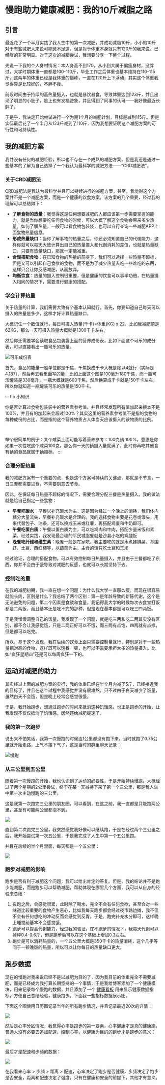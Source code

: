 # 慢跑助力健康减肥：我的10斤减脂之路

## 引言

最近花了一个半月实践了我人生中的第一次减肥，并成功减脂10斤，小小的10斤对于有些减肥人来说可能微不足道，但是对于体重本身就只有120斤的我来说，已经瘦的非常明显。对于这次的减脂尝试，我想要分享一下整个过程。

先说一下我的个人身材情况：本人身高不到170，从小到大属于偏瘦身材，没胖过，大学时期体重一直都是100-110斤，毕业工作之后体重也基本维持在110-115斤，这两年的体重已经是我体重的巅峰，一直在120斤上下浮动，其实这个体重我觉得算是比较好的，不胖不瘦。

前段时间由于持续的高热量摄入，也就是暴饮暴食，导致体重达到123斤，并且出现了明显的小肚子，脸上也有发福迹象，并且得到了同事的认可——我好像最近长胖了。

于是乎，我决定开始尝试进行一个为期1个月的减肥计划，目标是减到115斤。但是实际最后花了一个半月从123斤减到了110斤，因为我想要证明这个减肥方案的可行性和可持续性。

## 我的减肥方案

我并没有任何的减肥经验，所以也不存在一个成熟的减肥方案，但是我还是通过一些基本的了解为自己选择了一个我认为最科学的减肥方法——“CRD减肥法”。

### 关于CRD减肥法

CRD减肥法是我认为最科学并且可以持续进行的减肥方案，甚至，我觉得这个方案并不是一个减肥方案，而是一个健康的饮食方案，该方案的几个重要，经过我的理解可以总结如下：

- **了解食物的热量**：我觉得这是任何想要减肥的人都应该第一步需要掌握的能力，就是当你想要吃任何食物的时候，可以大概了解这个食物会带来多少热量，如何了解热量，一般可以看食物包装袋，也可以自行查询一些减肥APP上面食物热量信息。
- **形成热量缺口**：当你了解事物的热量之后，你还必须知道自己的代谢能力，这样你就可以每天大致计算出自己的热量摄入和代谢消耗的差值，也就是热量缺口，只要有热量缺口，那就一定能减重。
- **合理搭配食物**：在已知食物的热量的前提下，我们可以选择一些热量不超标，但是又可以引起自己食欲的食物，而不是为了减少热量去吃一些难吃的东西，这样只会让你反感减肥，从而放弃。
- **均衡饮食**：热量的摄入控制很重要，但是健康的饮食可以事半功倍，在热量摄入相同的情况下，需要进行健康的搭配。

### 学会计算热量

关于热量的计算，我们需要大致有个基本认知就行，首先，你要知道自己每天可以摄入的热量是多少，这样才好计算热量缺口。

大概记住一个数值就行，每日可摄入热量(千卡)=体重(KG) x 22，比如我减肥前是62KG，那么一天可摄入热量大概就是1300千卡左右。

然后你还需要学会读取食品包装袋上面的营养成份表，比如下面这个可乐的成分表，可以直接看出一瓶可乐的热量。

![可乐成份表](https://cdn.jsdelivr.net/gh/Hopetree/blog-img@main/2024/202410181458726.png)

首先，食品的能量一般单位都是千焦，千焦换成千卡大概是除以4就行（实际是4.187），然后再去看里面写的量，比如上面这个图是100毫升180千焦，而一瓶可乐罐装是330毫升，一瓶大概就是600千焦，然后换算成千卡就是150千卡左右，所以你就知道一瓶罐装可乐的热量是150千卡。

::: tip 小知识

你是否计算过食物包装袋中的营养素参考值，并且经常发现所有值加起来根本不是100%，并且有的加起来会超过100%？其实这里的营养素参考值不是指的食物的每种成份的占比，而是指的这个营养物质占人体当天应该摄入的该物质的比例。

<br/>

举个很简单的例子：某个咸菜上面可能写着营养参考：100克钠 100%，意思是你如果一次性吃这个咸菜100克，那么你一天的钠摄入量就满了，此时你再吃其他含有钠的食品就属于钠超标。
:::

### 合理分配热量

我的减肥方案有一个重要的点，也是这个方案可持续的关键点，那就是不节食，一日三餐都需要进食，不需要刻意去节食。

因此，在保证每日热量不超标的情况下，需要合理分配三餐是热量摄入。我的做法就是给自己指定一些食物：

- **早餐吃碳水**：早餐以补充碳水为主，这是因为经过一个晚上的消耗，我们体内糖分大量流失，早餐补充碳水是合理的。我的选择食物主要是花卷或馒头，用来代替包子、油条，还可以换成玉米或红薯，再搭配鸡蛋和牛奶即可。
- **午餐吃蛋白质**：午餐以蛋白质为主，可以吃鸡肉和牛肉，搭配少量米饭和素菜，经过实践，我发现最合理的平民减脂餐就是沙县小吃的鸡腿饭
- **晚餐吃纤维和维生素**：晚餐一般是在家吃，我主要吃的就是水煮娃娃菜、基围虾、土豆、西红柿等，以蔬菜为主，主食的话只吃土豆和玉米

经过验证，合理的搭配食物，可以有效控制每日热量摄入，并且由于三餐都吃了东西，你并不会由于饿导致对减肥的反感，也就可以长期坚持下去。

### 控制吃的量

在我的减肥初期，我一直在想一个问题：为什么我大学一直那么瘦，而现在很容易就能长肉，区别是什么？我总结了两个区别：第一是年龄导致的新陈代谢，这个是无法避免的问题，第二个因素是食欲和食量，我记得我大学的时候每次去食堂打饭都是二两饭，而且基本还是吃不完的那种，但是现在基本都是可以吃三四两饭。

于是我慢慢调整自己的饭量，我发现了一个问题，就是吃三两和吃二两其实没有区别，都不会让我感觉饿，只是二两正好可以不饿，而三两有点饱，四两就有点撑，但是都可以吃完。

所以，基于这个发现，我在后续的饮食上面只需要控制量就行，特别是对于一些热量相对高的食物，这样既可以饱餐一顿，也可以不需要承担太多的热量摄入。比如“疯狂星期四”还是可以每周疯狂一下的。


## 运动对减肥的助力

其实经过上面的减肥方案的实行，我的体重已经在半个月内减了5斤，已经接近我的目标了，并且在这个过程中我感觉并没有很难熬，只不过由于白天减少了饭量，虽然白天不会饿，但是晚上经常会感觉很饿。

于是，我开始跑步，想通过跑步的时间来抵消这种饥饿感，也正是跑步的开始，让我发现不仅仅抵消了饥饿感，居然还给减肥提速了。

### 我的第一次跑步

说出来不怕笑话，我第一次慢跑的时候连1公里都没有跑下来，当时就跑了0.75公里就开始走路，上气不接下气了，这是当时的群里聊天记录：

![慢跑](https://cdn.jsdelivr.net/gh/Hopetree/blog-img@main/2024/202410181534807.png)

### 从三公里到五公里

随着第一次慢跑的开始，我也认识到了运动的必要性，于是开始持续慢跑，大概经过了两个星期的2公里尝试，终于在某一天减持下来了第一个三公里，那是我人生中第一次主动慢跑的三公里。

这是我第一次跑完三公里的朋友圈，可以看到，在这之前，我一直都是只能跑两公里，甚至有可能两公里都泡不到。

![](https://cdn.jsdelivr.net/gh/Hopetree/blog-img@main/2024/202410181540274.png)

直到第二次跑完三公里，我突然感觉我好像可以继续跑，于是在经过两个三公里之后，我开始尝试第一次五公里，于是我完成了人生中第一个五公里跑。

并且在后续的半个月里面，每天都是一个五公里：

![](https://cdn.jsdelivr.net/gh/Hopetree/blog-img@main/2024/202410181544454.png)

### 跑步对减肥的影响

跑步是否有利于减肥这个问题，我可以给出肯定的答复。但是，我的结论并不是跑步能减肥，而是跑步可以帮助减肥，帮助体现在哪里几个方面，我可以从自身的经验来总结：

1. 夜跑之后，会感觉很累，此时除了喝水，完全不会有任何食欲，甚至会对一些味道比较重要的食物产生恶心，比如我每天跑步都会经过夜市路边摊，我不但不会有任何想吃的冲动反而会感觉到反胃。于是，跑完补充水分即可，这样晚上睡觉前基本不会感觉饿。
2. 跑步可以提高代谢能力，经过我的验证，在不跑步的情况下，我每天代谢可以掉秤0.4-0.6斤，但是跑步后可以在这个基础上增加0.3左右。
3. 跑步是可以消耗热量的，一个五公里大概是350千卡的热量消耗，这个几乎等同于一顿晚饭的热量，所以可以让你每日的热量缺口更大。


## 跑步数据

现在的慢跑对我来说已经不是以减肥为目的了，因为我目前的体重完全不需要减肥，而是已经成为我打算长期坚持的一个事情，于是我给博客添加了一个健康模块，用来记录每个慢跑的数据，并且添加了一个 [健康看板](https://tendcode.com/health/ "健康模块") 用来显示健康数据指标，方便自己总结经验，健康跑步。下面我一些指标数据展示图。

下面这个图使用日历图记录当年的所有跑步情况，并且记录最近20次的详情：

![](https://cdn.jsdelivr.net/gh/Hopetree/blog-img@main/2024/202410151720426.webp)

然后是心率分区情况，我觉得心率是跑步的第一要素，心率健康才是真的健康跑，普通人没有必要去追加配速，控制心率，以健康为目的的跑步才是跑步的意义：

![](https://cdn.jsdelivr.net/gh/Hopetree/blog-img@main/2024/202410151720427.webp)

最后才是配速和步频的数据：

![](https://cdn.jsdelivr.net/gh/Hopetree/blog-img@main/2024/202410151720428.webp)


在我看来心率 > 步频 > 距离 > 配速，心率决定了跑步是否健康，步频决定了跑步是否安全，距离和配速决定了强度，只有在健康和安全的前提下，其他才有意义。